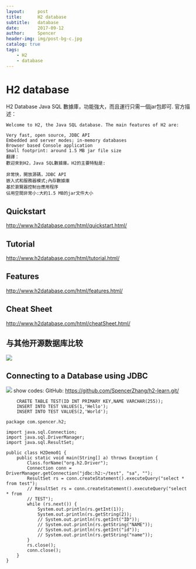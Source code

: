 ```yaml
---
layout:     post
title:      H2 database
subtitle:   database
date:       2017-09-12
author:     Spencer
header-img: img/post-bg-c.jpg
catalog: true
tags:
    - H2
    - database
---
```


# H2 database

H2 Database Java SQL 數據庫，功能強大，而且運行只需一個jar包即可.
官方描述：

```
Welcome to H2, the Java SQL database. The main features of H2 are:

Very fast, open source, JDBC API
Embedded and server modes; in-memory databases
Browser based Console application
Small footprint: around 1.5 MB jar file size
翻譯：
歡迎來到H2，Java SQL數據庫。H2的主要特點是:

非常快，開放源碼，JDBC API
嵌入式和服務器模式;內存數據庫
基於瀏覽器控制台應用程序
佔用空間非常小:大約1.5 MB的jar文件大小
```

## Quickstart
<http://www.h2database.com/html/quickstart.html/>

## Tutorial
<http://www.h2database.com/html/tutorial.html/>

## Features
<http://www.h2database.com/html/features.html/>

## Cheat Sheet
<http://www.h2database.com/html/cheatSheet.html/>

## 与其他开源数据库比较
![](https://spencerzhang.github.io/resource/A90C2BA3-7532-41FF-93DC-B86971FEF48C.png)

## Connecting to a Database using JDBC
![](https://spencerzhang.github.io/resource/191150C1-9259-4966-9BC7-D44CDF7B0653.png)
show codes:
GitHub:
<https://github.com/SpencerZhang/h2-learn.git/>

```
	CRAETE TABLE TEST(ID INT PRIMARY KEY,NAME VARCHAR(255));
	INSERT INTO TEST VALUES(1,'Hello');
	INSERT INTO TEST VALUES(2,'World');
```

```
package com.spencer.h2;

import java.sql.Connection;
import java.sql.DriverManager;
import java.sql.ResultSet;

public class H2Demo01 {
	public static void main(String[] a) throws Exception {
		Class.forName("org.h2.Driver");
		Connection conn = DriverManager.getConnection("jdbc:h2:~/test", "sa", "");
		ResultSet rs = conn.createStatement().executeQuery("select * from test");
		// ResultSet rs = conn.createStatement().executeQuery("select * from
		// TEST");
		while (rs.next()) {
			System.out.println(rs.getInt(1));
			System.out.println(rs.getString(2));
			// System.out.println(rs.getInt("ID"));
			// System.out.println(rs.getString("NAME"));
			// System.out.println(rs.getInt("id"));
			// System.out.println(rs.getString("name"));
		}
		rs.close();
		conn.close();
	}
}

```


